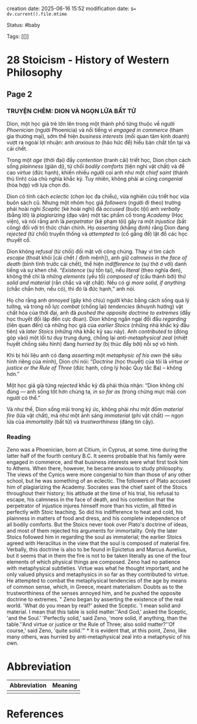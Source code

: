 creation date: 2025-06-16 15:52
modification date: `$= dv.current().file.mtime`

Status: #baby 

Tags: [[]]

# 28 Stoicism - History of Western Philosophy

## Page 2
### **TRUYỆN CHÊM: DION VÀ NGỌN LỬA BẤT TỬ**
Dion, một học giả trẻ lớn lên trong một thành phố từng thuộc về người *Phoenician* (người Phoenicia) và nổi tiếng vì *engaged in commerce* (tham gia thương mại), sớm thể hiện *business interests* (mối quan tâm kinh doanh) vượt ra ngoài lợi nhuận: anh *anxious to* (háo hức để) hiểu bản chất tồn tại và cái chết.

Trong một *age* (thời đại) đầy *contention* (tranh cãi) triết học, Dion chọn cách sống *plainness* (giản dị), từ chối *bodily comforts* (tiện nghi vật chất) và đề cao *virtue* (đức hạnh), khiến nhiều người coi anh như một *chief saint* (thánh thủ lĩnh) của chủ nghĩa khắc kỷ. Tuy nhiên, không phải ai cũng *congenial* (hòa hợp) với lựa chọn đó.

Dion có tính cách *eclectic* (chọn lọc đa chiều), vừa nghiên cứu triết học vừa buôn sách cũ. Nhưng một nhóm học giả *followers* (người đi theo) trường phái hoài nghi *Sceptic* (kẻ hoài nghi) đã *accused* (buộc tội) anh *verbally* (bằng lời) là *plagiarizing* (đạo văn) một tác phẩm cổ trong *Academy* (Học viện), và nói rằng anh là *perpetrator* (kẻ phạm tội) gây ra một *injustice* (bất công) đối với tri thức chân chính. Họ *asserting* (khẳng định) rằng Dion đang *rejected* (từ chối) truyền thống và *attempted to* (cố gắng để) lật đổ các học thuyết cổ.

Dion không *refusal* (từ chối) đối mặt với công chúng. Thay vì tìm cách *escape* (thoát khỏi [cái chết / định mệnh]), anh giữ *calmness in the face of death* (bình tĩnh trước cái chết), thể hiện *indifference to* (sự thờ ơ với) danh tiếng và sự khen chê. “*Existence* (sự tồn tại), nếu *literal* (theo nghĩa đen), không thể chỉ là những *elements* (yếu tố) *composed of* (cấu thành bởi) thứ *solid and material* (rắn chắc và vật chất). Nếu có gì *more solid, if anything* (chắc chắn hơn, nếu có), thì đó là đức hạnh,” anh nói.

Họ cho rằng anh *annoyed* (gây khó chịu) người khác bằng cách sống quá lý tưởng, và trong nỗ lực *combat* (chống lại) *tendencies* (khuynh hướng) vật chất hóa của thời đại, anh đã *pushed the opposite doctrine to extremes* (đẩy học thuyết đối lập đến cực đoan). Dion không ngần ngại đối đầu *regarding* (liên quan đến) cả những học giả của *earlier Stoics* (những nhà khắc kỷ đầu tiên) và *later Stoics* (những nhà khắc kỷ sau này). Anh *contributed to* (đóng góp vào) một lối tư duy trung dung, chống lại *anti-metaphysical zeal* (nhiệt huyết chống siêu hình) đang *hurried by* (bị thúc đẩy bởi) nỗi sợ vô hình.

Khi bị hỏi liệu anh có đang *asserting* một *metaphysic of his own* (hệ siêu hình riêng của mình), Dion chỉ nói: “*Doctrine* (học thuyết) của tôi là *virtue or justice or the Rule of Three* (đức hạnh, công lý hoặc Quy tắc Ba) – không hơn.”

Một học giả già từng *rejected* khắc kỷ đã phải thừa nhận: “Dion không chỉ đúng — anh sống tốt hơn chúng ta, *in so far as* (trong chừng mực mà) con người có thể.”

Và như thế, Dion sống mãi trong ký ức, không phải như một đốm *material fire* (lửa vật chất), mà như một ánh sáng *immaterial* (phi vật chất) — ngọn lửa của *immortality* (bất tử) và *trustworthiness* (đáng tin cậy).


### Reading

Zeno was a Phoenician, born at Citium, in Cyprus, at some. time during the latter half of the fourth century B.C. It seems probable that his family were engaged in commerce, and that business interests were what first took him to Athens. When there, however, he became anxious to study philosophy. The views of the Cynics were more congenial to him than those of any other school, but he was something of an eclectic. The followers of Plato accused him of plagiarizing the Academy. Socrates was the chief saint of the Stoics throughout their history; his attitude at the time of his trial, his refusal to escape, his calmness in the face of death, and his contention that the perpetrator of injustice injures himself more than his victim, all fitted in perfectly with Stoic teaching. So did his indifference to heat and cold, his plainness in matters of food and dress, and his complete independence of all bodily comforts. But the Stoics never took over Plato's doctrine of ideas, and most of them rejected his arguments for immortality. Only the later Stoics followed him in regarding the soul as immaterial; the earlier Stoics agreed with Heraclitus in the view that the soul is composed of material fire. Verbally, this doctrine is also to be found in Epictetus and Marcus Aurelius, but it seems that in them the fire is not to be taken literally as one of the four elements of which physical things are composed. Zeno had no patience with metaphysical subtleties. Virtue was what he thought important, and he only valued physics and metaphysics in so far as they contributed to virtue. He attempted to combat the metaphysical tendencies of the age by means of common sense, which, in Greece, meant materialism. Doubts as to the trustworthiness of the senses annoyed him, and he pushed the opposite doctrine to extremes. " Zeno began by asserting the existence of the real world. 'What do you mean by real?' asked the Sceptic. 'I mean solid and material. I mean that this table is solid matter.''And God,' asked the Sceptic, 'and the Soul.' 'Perfectly solid,' said Zeno, 'more solid, if anything, than the table.''And virtue or justice or the Rule of Three; also solid matter?''Of course,' said Zeno, 'quite solid.'" * It is evident that, at this point, Zeno, like many others, was hurried by anti-metaphysical zeal into a metaphysic of his own.





# Abbreviation

| Abbreviation | Meaning |
| ------------ | ------- |
|              |         |


# References